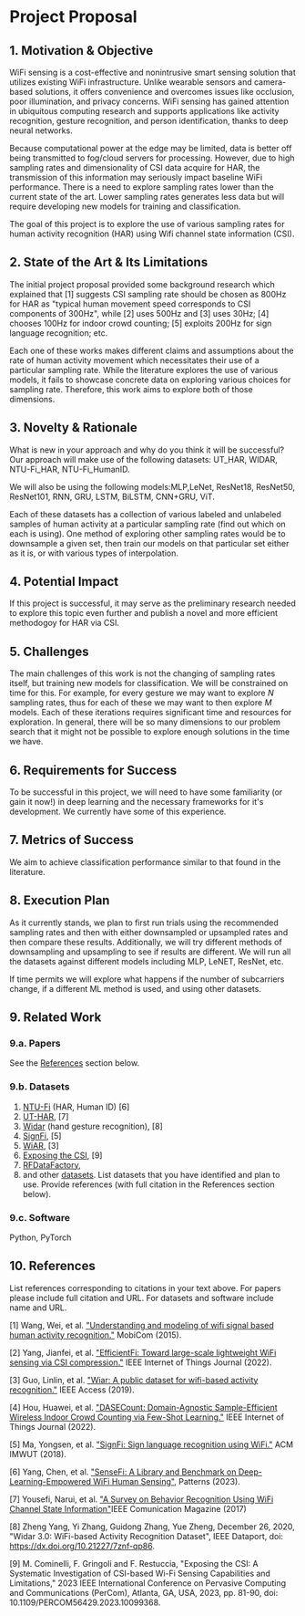 # Project Proposal

## 1. Motivation & Objective

WiFi sensing is a cost-effective and nonintrusive smart sensing solution that utilizes existing WiFi infrastructure. Unlike wearable sensors and camera-based solutions, it offers convenience and overcomes issues like occlusion, poor illumination, and privacy concerns. WiFi sensing has gained attention in ubiquitous computing research and supports applications like activity recognition, gesture recognition, and person identification, thanks to deep neural networks.

Because computational power at the edge may be limited, data is better off being transmitted to fog/cloud servers for processing. However, due to high sampling rates and dimensionality of CSI data acquire for HAR, the transmission of this information may seriously impact baseline WiFi performance. There is a need to explore sampling rates lower than the current state of the art. Lower sampling rates generates less data but will require developing new models for training and classification.

The goal of this project is to explore the use of various sampling rates for
human activity recognition (HAR) using Wifi channel state information (CSI).

## 2. State of the Art & Its Limitations

The initial project proposal provided some background research which explained that [1] suggests CSI sampling rate should be chosen as 800Hz for HAR as "typical human movement speed corresponds to CSI components of 300Hz", while [2] uses 500Hz and [3] uses 30Hz; [4] chooses 100Hz for indoor crowd counting; [5] exploits 200Hz for sign language recognition; etc.

Each one of these works makes different claims and assumptions about the rate of human activity movement which necessitates their use of a particular sampling rate. While the literature explores the use of various models, it fails to showcase concrete data on exploring various choices for sampling rate. Therefore, this work aims to explore both of those dimensions.

## 3. Novelty & Rationale

What is new in your approach and why do you think it will be successful?
Our approach will make use of the following datasets: UT_HAR, WIDAR, NTU-Fi_HAR, NTU-Fi_HumanID.

We will also be using the following models:MLP,LeNet, ResNet18, ResNet50, ResNet101, RNN, GRU, LSTM, BiLSTM, CNN+GRU, ViT.

Each of these datasets has a collection of various labeled and unlabeled samples of human activity at a particular sampling rate (find out which on each is using). One method of exploring other sampling rates would be to downsample a given set, then train our models on that particular set either as it is, or with various types of interpolation.

## 4. Potential Impact

If this project is successful, it may serve as the preliminary research needed to explore this topic even further and publish a novel and more efficient methodogoy for HAR via CSI.

## 5. Challenges

The main challenges of this work is not the changing of sampling rates itself, but training new models for classification. We will be constrained on time for this. For example, for every gesture we may want to explore _N_ sampling rates, thus for each of these we may want to then explore _M_ models. Each of these iterations requires significant time and resources for exploration. In general, there will be so many dimensions to our problem search that it might not be possible to explore enough solutions in the time we have.

## 6. Requirements for Success

To be successful in this project, we will need to have some familiarity (or gain it now!) in deep learning and the necessary frameworks for it's development. We currently have some of this experience.

## 7. Metrics of Success

We aim to achieve classification performance similar to that found in the literature.

## 8. Execution Plan

As it currently stands, we plan to first run trials using the recommended sampling rates and then with either downsampled or upsampled rates and then compare these results. Additionally, we will try different methods of downsampling and upsampling to see if results are different. We will run all the datasets against different models including MLP, LeNET, ResNet, etc.

If time permits we will explore what happens if the number of subcarriers change, if a different ML method is used, and using other datasets.

## 9. Related Work

### 9.a. Papers

See the [References](#references) section below.

### 9.b. Datasets

1. [NTU-Fi](https://github.com/xyanchen/WiFi-CSI-Sensing-Benchmark) (HAR, Human ID) [6]
2. [UT-HAR](https://github.com/ermongroup/Wifi_Activity_Recognition), [7]
3. [Widar](https://ieee-dataport.org/open-access/widar-30-wifi-based-activity-recognition-dataset) (hand gesture recognition), [8]
4. [SignFi](https://github.com/yongsen/SignFi), [5]
5. [WiAR](https://github.com/linteresa/WiAR), [3]
6. [Exposing the CSI](https://github.com/ansresearch/exposing-the-csi), [9]
7. [RFDataFactory](https://www.rfdatafactory.com/datasets#wifi),
8. and other [datasets](https://github.com/Gi-z/CSI-Data).
   List datasets that you have identified and plan to use. Provide references
   (with full citation in the References section below).

### 9.c. Software

Python, PyTorch

## 10. References

List references corresponding to citations in your text above. For papers
please include full citation and URL. For datasets and software include name
and URL.

[1] Wang, Wei, et al. ["Understanding and modeling of wifi signal based human
activity recognition."](https://dl.acm.org/doi/abs/10.1145/2789168.2790093) MobiCom (2015).

[2] Yang, Jianfei, et al. ["EfficientFi: Toward large-scale lightweight WiFi
sensing via CSI compression."](https://ieeexplore.ieee.org/abstract/document/9667414) IEEE Internet of Things Journal (2022).

[3] Guo, Linlin, et al. ["Wiar: A public dataset for wifi-based activity
recognition."](https://ieeexplore.ieee.org/abstract/document/8866726) IEEE Access (2019).

[4] Hou, Huawei, et al. ["DASECount: Domain-Agnostic Sample-Efficient Wireless
Indoor Crowd Counting via Few-Shot Learning."](https://ieeexplore.ieee.org/abstract/document/9996126) IEEE Internet of Things Journal
(2022).

[5] Ma, Yongsen, et al. ["SignFi: Sign language recognition using WiFi."](https://dl.acm.org/doi/abs/10.1145/3191755) ACM
IMWUT (2018).

[6] Yang, Chen, et al. ["SenseFi: A Library and Benchmark on Deep-Learning-Empowered WiFi Human Sensing"](https://arxiv.org/abs/2207.07859), Patterns (2023).

[7] Yousefi, Narui, et al. ["A Survey on Behavior Recognition Using WiFi Channel State Information"](https://ieeexplore.ieee.org/document/8067693)IEEE Comunication Magazine (2017)

[8] Zheng Yang, Yi Zhang, Guidong Zhang, Yue Zheng, December 26, 2020, "Widar 3.0: WiFi-based Activity Recognition Dataset", IEEE Dataport, doi: https://dx.doi.org/10.21227/7znf-qp86.

[9] M. Cominelli, F. Gringoli and F. Restuccia, "Exposing the CSI: A Systematic Investigation of CSI-based Wi-Fi Sensing Capabilities and Limitations," 2023 IEEE International Conference on Pervasive Computing and Communications (PerCom), Atlanta, GA, USA, 2023, pp. 81-90, doi: 10.1109/PERCOM56429.2023.10099368.
